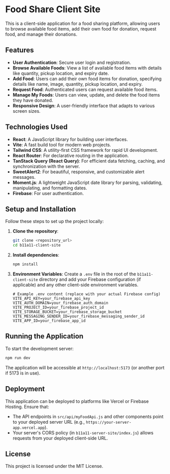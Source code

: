 # Food Share Client Site

This is a client-side application for a food sharing platform, allowing users to browse available food items, add their own food for donation, request food, and manage their donations.

## Features

*   **User Authentication**: Secure user login and registration.
*   **Browse Available Foods**: View a list of available food items with details like quantity, pickup location, and expiry date.
*   **Add Food**: Users can add their own food items for donation, specifying details like name, image, quantity, pickup location, and expiry.
*   **Request Food**: Authenticated users can request available food items.
*   **Manage My Foods**: Users can view, update, and delete the food items they have donated.
*   **Responsive Design**: A user-friendly interface that adapts to various screen sizes.

## Technologies Used

*   **React**: A JavaScript library for building user interfaces.
*   **Vite**: A fast build tool for modern web projects.
*   **Tailwind CSS**: A utility-first CSS framework for rapid UI development.
*   **React Router**: For declarative routing in the application.
*   **TanStack Query (React Query)**: For efficient data fetching, caching, and synchronization with the server.
*   **SweetAlert2**: For beautiful, responsive, and customizable alert messages.
*   **Moment.js**: A lightweight JavaScript date library for parsing, validating, manipulating, and formatting dates.
*   **Firebase**: For user authentication.

## Setup and Installation

Follow these steps to set up the project locally:

1.  **Clone the repository**:
    ```bash
    git clone <repository_url>
    cd b11a11-client-site
    ```

2.  **Install dependencies**:
    ```bash
    npm install
    ```

3.  **Environment Variables**:
    Create a `.env` file in the root of the `b11a11-client-site` directory and add your Firebase configuration (if applicable) and any other client-side environment variables.

    ```
    # Example .env content (replace with your actual Firebase config)
    VITE_API_KEY=your_firebase_api_key
    VITE_AUTH_DOMAIN=your_firebase_auth_domain
    VITE_PROJECT_ID=your_firebase_project_id
    VITE_STORAGE_BUCKET=your_firebase_storage_bucket
    VITE_MESSAGING_SENDER_ID=your_firebase_messaging_sender_id
    VITE_APP_ID=your_firebase_app_id
    ```

## Running the Application

To start the development server:

```bash
npm run dev
```

The application will be accessible at `http://localhost:5173` (or another port if 5173 is in use).

## Deployment

This application can be deployed to platforms like Vercel or Firebase Hosting. Ensure that:
*   The API endpoints in `src/api/myFoodApi.js` and other components point to your deployed server URL (e.g., `https://your-server-app.vercel.app`).
*   Your server's CORS policy (in `b11a11-server-site/index.js`) allows requests from your deployed client-side URL.

## License

This project is licensed under the MIT License.
